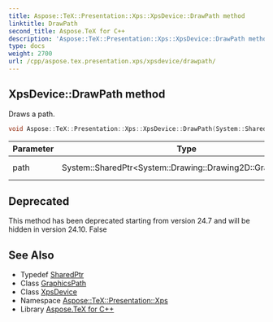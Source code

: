 ```yaml
---
title: Aspose::TeX::Presentation::Xps::XpsDevice::DrawPath method
linktitle: DrawPath
second_title: Aspose.TeX for C++
description: 'Aspose::TeX::Presentation::Xps::XpsDevice::DrawPath method. Draws a path in C++.'
type: docs
weight: 2700
url: /cpp/aspose.tex.presentation.xps/xpsdevice/drawpath/
---
```

## XpsDevice::DrawPath method


Draws a path.

```cpp
void Aspose::TeX::Presentation::Xps::XpsDevice::DrawPath(System::SharedPtr<System::Drawing::Drawing2D::GraphicsPath> path) override
```


| Parameter | Type | Description |
| --- | --- | --- |
| path | System::SharedPtr\<System::Drawing::Drawing2D::GraphicsPath\> | A path to draw. |

## Deprecated
This method has been deprecated starting from version 24.7 and will be hidden in version 24.10. False 

## See Also

* Typedef [SharedPtr](../../../system/sharedptr/)
* Class [GraphicsPath](../../../system.drawing.drawing2d/graphicspath/)
* Class [XpsDevice](../)
* Namespace [Aspose::TeX::Presentation::Xps](../../)
* Library [Aspose.TeX for C++](../../../)
